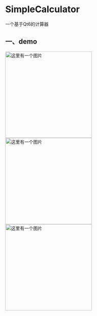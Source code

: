 # SimpleCalculator

一个基于Qt6的计算器

## 一、demo

<img src="https://callisto.oss-cn-chengdu.aliyuncs.com/images/SimpleCalculator/1.png" title="" alt="这里有一个图片" width="272">

<img src="https://callisto.oss-cn-chengdu.aliyuncs.com/images/SimpleCalculator/2.png" title="" alt="这里有一个图片" width="272">

<img src="https://callisto.oss-cn-chengdu.aliyuncs.com/images/SimpleCalculator/3.png" title="" alt="这里有一个图片" width="272">
